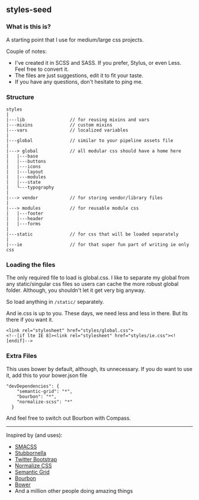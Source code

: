 ## styles-seed

### What is this is?

A starting point that I use for medium/large css projects.

Couple of notes:

- I've created it in SCSS and SASS.  If you prefer, Stylus, or even Less.  Feel free to convert it.
- The files are just suggestions, edit it to fit your taste.
- If you have any questions, don't hesitate to ping me.

### Structure
```
styles
|
|---lib                 // for reusing mixins and vars
|---mixins              // custom mixins
|---vars                // localized variables
|
|---global              // similar to your pipeline assets file
|
|---> global            // all modular css should have a home here
|   |---base
|   |---buttons
|   |---icons
|   |---layout
|   |---modules
|   |---state
|   └---typography
|
|---> vendor            // for storing vendor/library files
|
|---> modules           // for reusable module css
|   |---footer
|   |---header
|   |---forms
|
|---static              // for css that will be loaded separately
|
|---ie                  // for that super fun part of writing ie only css

```

### Loading the files
The only required file to load is global.css.  I like to separate my
global from any static/singular css files so users can cache the more robust global folder.
Although, you shouldn't let it get very big anyway.

So load anything in ```/static/``` separately.

And ie.css is up to you.   These days, we need less and less in there.  But its there if you want it.

```
<link rel="stylesheet" href="styles/global.css">
<!--[if lte IE 8]><link rel="stylesheet" href="styles/ie.css"><![endif]-->
```

### Extra Files
This uses bower by default, although, its unnecessary.  If you do want to
use it, add this to your bower.json file

```
"devDependencies": {
    "semantic-grid": "*",
    "bourbon": "*",
    "normalize-scss": "*"
  }
```

And feel free to switch out Bourbon with Compass.

---------------------------

Inspired by (and uses):
- [SMACSS](http://smacss.com/)
- [Stubbornella](http://www.stubbornella.org/content/)
- [Twitter Bootstrap](http://getbootstrap.com/)
- [Normalize CSS](http://necolas.github.io/normalize.css/)
- [Semantic Grid](http://semantic.gs/)
- [Bourbon](http://bourbon.io/)
- [Bower](http://bower.io/)
- And a million other people doing amazing things

